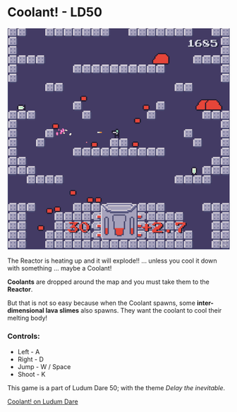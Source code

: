 # Coolant! - LD50

![screenshot3](https://raw.githubusercontent.com/iambaangkok/LudumDare50/master/itchassets/screenshot3.PNG)

The Reactor is heating up and it will explode!! ... unless you cool it down with something ... maybe a Coolant!

**Coolants** are dropped around the map and you must take them to the **Reactor**.

But that is not so easy because when the Coolant spawns, some **inter-dimensional lava slimes** also spawns. They want the coolant to cool their melting body!


### Controls:
- Left - A
- Right - D
- Jump - W / Space
- Shoot - K


This game is a part of Ludum Dare 50; with the theme *Delay the inevitable*.

[Coolant! on Ludum Dare](https://ldjam.com/events/ludum-dare/50/coolant)
